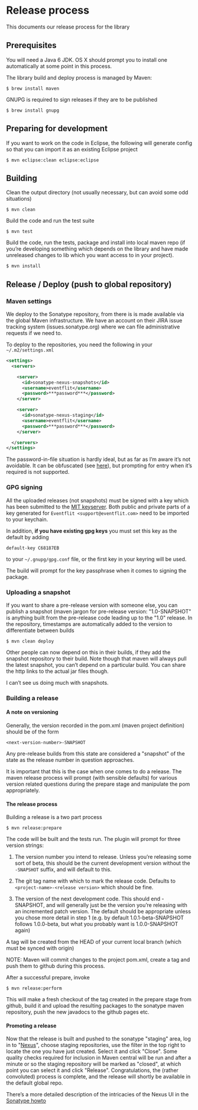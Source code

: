 # Release process

This documents our release process for the library

## Prerequisites

You will need a Java 6 JDK. OS X should prompt you to install one
automatically at some point in this process.

The library build and deploy process is managed by Maven:

    $ brew install maven

GNUPG is required to sign releases if they are to be published

    $ brew install gnupg

## Preparing for development

If you want to work on the code in Eclipse, the following will generate config
so that you can import it as an existing Eclipse project

    $ mvn eclipse:clean eclipse:eclipse

## Building

Clean the output directory (not usually necessary, but can avoid some odd
situations)

    $ mvn clean

Build the code and run the test suite

    $ mvn test

Build the code, run the tests, package and install into local maven repo (if
you’re developing something which depends on the library and have made
unreleased changes to lib which you want access to in your project).

    $ mvn install

## Release / Deploy (push to global repository)

### Maven settings

We deploy to the Sonatype repository, from there is is made available via the
global Maven infrastructure. We have an account on their JIRA issue tracking
system (issues.sonatype.org) where we can file administrative requests if we
need to.

To deploy to the repositories, you need the following in your `~/.m2/settings.xml`

```xml
<settings>
  <servers>

    <server>
      <id>sonatype-nexus-snapshots</id>
      <username>eventflit</username>
      <password>***password***</password>
    </server>

    <server>
      <id>sonatype-nexus-staging</id>
      <username>eventflit</username>
      <password>***password***</password>
    </server>

  </servers>
</settings>
```

The password-in-file situation is hardly ideal, but as far as I’m aware it’s
not avoidable. It can be obfuscated (see
[here](http://maven.apache.org/guides/mini/guide-encryption.html)), but
prompting for entry when it’s required is not supported.

### GPG signing

All the uploaded releases (not snapshots) must be signed with a key which has
been submitted to the [MIT keyserver](http://pgp.mit.edu/). Both public and
private parts of a key generated for `Eventflit <support@eventflit.com>` need to be
imported to your keychain.

In addition, **if you have existing gpg keys** you must set this key as the
default by adding 

    default-key C68187EB

to your `~/.gnupg/gpg.conf` file, or the first key in your keyring will be
used.

The build will prompt for the key passphrase when it comes to signing the
package.

### Uploading a snapshot

If you want to share a pre-release version with someone else, you can publish
a snapshot (maven jargon for pre-release version: "1.0-SNAPSHOT" is anything
built from the pre-release code leading up to the "1.0" release. In the
repository, timestamps are automatically added to the version to differentiate
between builds

    $ mvn clean deploy

Other people can now depend on this in their builds, if they add the snapshot
repository to their build. Note though that maven will always pull the latest
snapshot, you can’t depend on a particular build. You can share the http links
to the actual jar files though.

I can’t see us doing much with snapshots.

### Building a release

#### A note on versioning

Generally, the version recorded in the pom.xml (maven project definition)
should be of the form

    <next-version-number>-SNAPSHOT

Any pre-release builds from this state are considered a "snapshot" of the
state as the release number in question approaches.

It is important that this is the case when one comes to do a release. The
maven release process will prompt (with sensible defaults) for various version
related questions during the prepare stage and manipulate the pom
appropriately.

#### The release process

Building a release is a two part process

    $ mvn release:prepare

The code will be built and the tests run. The plugin will prompt for three
version strings:

1. The version number you intend to release. Unless you’re releasing some sort
   of beta, this should be the current development version without the
   `-SNAPSHOT` suffix, and will default to this.

2. The git tag name with which to mark the release code. Defaults to
   `<project-name>-<release version>` which should be fine.

3. The version of the next development code. This should end -SNAPSHOT, and
   will generally just be the version you’re releasing with an incremented
   patch version. The default should be appropriate unless you chose more
   detail in step 1 (e.g. by default 1.0.1-beta-SNAPSHOT follows 1.0.0-beta,
   but what you probably want is 1.0.0-SNAPSHOT again)

A tag will be created from the HEAD of your current local branch (which must
be synced with origin)

NOTE: Maven will commit changes to the project pom.xml, create a tag and push
them to github during this process.

After a successful prepare, invoke

    $ mvn release:perform

This will make a fresh checkout of the tag created in the prepare stage from
github, build it and upload the resulting packages to the sonatype maven
repository, push the new javadocs to the github pages etc.

#### Promoting a release

Now that the release is built and pushed to the sonatype "staging" area, log
in to "[Nexus](https://oss.sonatype.org)", choose
staging repositories, use the filter in the top right to locate the one you
have just created. Select it and click "Close". Some quality checks required
for inclusion in Maven central will be run and after a minute or so the
staging repository will be marked as "closed", at which point you can select
it and click "Release". Congratulations, the (rather convoluted) process is
complete, and the release will shortly be available in the default global
repo.

There’s a more detailed description of the intricacies of the Nexus UI in the
[Sonatype howto](https://docs.sonatype.org/display/Repository/Sonatype+OSS+Maven+Repository+Usage+Guide#SonatypeOSSMavenRepositoryUsageGuide-8a.ReleaseIt) 

